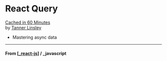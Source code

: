 # React Query

[Cached in 60 Minutes](https://platform.ui.dev/courses/1024308/lectures/21244186)\
by [Tanner Linsley](https://twitter.com/tannerlinsley)

- Mastering async data

---

#### **From** [[_react-js]] / \_javascript

[//begin]: # "Autogenerated link references for markdown compatibility"
[_react-js]: ../_react-js "React JS"
[//end]: # "Autogenerated link references"
